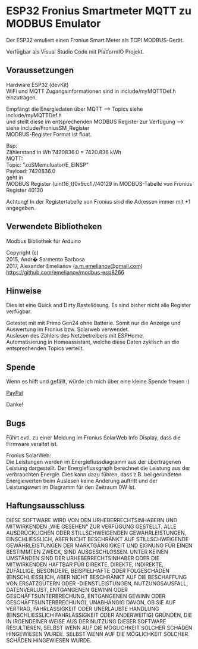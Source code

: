 
# ESP32 Fronius Smartmeter MQTT zu MODBUS Emulator

Der ESP32 emuliert einen Fronius Smart Meter als TCPI MODBUS-Gerät.

Verfügbar als Visual Studio Code mit PlatformIO Projekt.

## Voraussetzungen
Hardware ESP32 (devKit)\
WiFi und MQTT Zugangsinformationen sind in include/myMQTTDef.h einzutragen.

Empfängt die Energiedaten über MQTT --> Topics siehe include/myMQTTDef.h\
und stellt diese im entsprechenden MODBUS Register zur Verfügung --> siehe include/FroniusSM_Register\
MODBUS-Register Format ist float.


Bsp:\
Zählerstand in Wh 7420836.0 = 7420.836 kWh\
MQTT:\
Topic: "zuSMemuluator/E_EINSP"    \
Payload: 7420836.0 \
geht in \
MODBUS Register (uint16_t)0x9cc1  //40129 in MODBUS-Tabelle von Fronius Register 40130

Achtung! In der Registertabelle von Fronius sind die Adressen immer mit +1 angegeben. 

## Verwendete Bibliotheken
Modbus Bibliothek für Arduino

Copyright (c) \
2015, Andr� Sarmento Barbosa\
2017, Alexander Emelianov (a.m.emelianov@gmail.com)\
https://github.com/emelianov/modbus-esp8266

## Hinweise

Dies ist eine Quick and Dirty Bastellösung. Es sind bisher nicht alle Register verfügbar.

Getestet mit  mit Primo Gen24 ohne Batterie. Somit nur die Anzeige und Auswertung im Fronius bzw. Solarweb verwendet.\
Auslesen des Zählers des Netzbetreibers mit ESPHome.\
Automatisierung in Homeassistant, welche diese Daten zyklisch an die entsprechenden Topics verteilt.

## Spende

Wenn es hilft und gefällt, würde ich mich über eine kleine Spende freuen :)

[PayPal](https://paypal.me/ESPFSMMQTT2MB?country.x=DE&locale.x=de_DE) 


Danke!

## Bugs

Führt evtl. zu einer Meldung im Fronius SolarWeb Info Display, dass die Firmware veraltet ist.

Fronius SolarWeb:\
Die Leistungen werden im Energieflussdiagramm aus der übertragenen Leistung dargestellt.
Der Energieflussgraph berechnet die Leistung aus der verbrauchten Energie. Dies kann dazu führen, dass z.B. bei gerundeten Energiewerten beim Auslesen keine Änderung auftritt und der Leistungswert im Diagramm für den Zeitraum 0W ist.

## Haftungsausschluss

DIESE SOFTWARE WIRD VON DEN URHEBERRECHTSINHABERN UND MITWIRKENDEN „WIE GESEHEN“ ZUR VERFÜGUNG GESTELLT. ALLE AUSDRÜCKLICHEN ODER STILLSCHWEIGENDEN GEWÄHRLEISTUNGEN, EINSCHLIESSLICH, ABER NICHT BESCHRÄNKT AUF STILLSCHWEIGENDE GEWÄHRLEISTUNGEN DER MARKTGÄNGIGKEIT UND EIGNUNG FÜR EINEN BESTIMMTEN ZWECK, SIND AUSGESCHLOSSEN. UNTER KEINEN UMSTÄNDEN SIND DER URHEBERRECHTSINHABER ODER DIE MITWIRKENDEN HAFTBAR FÜR DIREKTE,
DIREKTE, INDIREKTE, ZUFÄLLIGE, BESONDERE, BEISPIELHAFTE ODER FOLGESCHÄDEN (EINSCHLIESSLICH, ABER NICHT BESCHRÄNKT AUF DIE BESCHAFFUNG VON ERSATZGÜTERN ODER -DIENSTLEISTUNGEN, NUTZUNGSAUSFALL, DATENVERLUST, ENTGANGENEN GEWINN ODER GESCHÄFTSUNTERBRECHUNG, ENTGANGENEN GEWINN ODER GESCHÄFTSUNTERBRECHUNG), UNABHÄNGIG DAVON, OB SIE AUF VERTRAG, FAHRLÄSSIGKEIT ODER UNERLAUBTE HANDLUNG (EINSCHLIESSLICH FAHRLÄSSIGKEIT ODER ANDERWEITIG) GRÜNDEN, DIE IN IRGENDEINER WEISE AUS DER NUTZUNG DIESER SOFTWARE RESULTIEREN, SELBST WENN AUF DIE MÖGLICHKEIT SOLCHER SCHÄDEN HINGEWIESEN WURDE.
SELBST WENN AUF DIE MÖGLICHKEIT SOLCHER SCHÄDEN HINGEWIESEN WURDE.